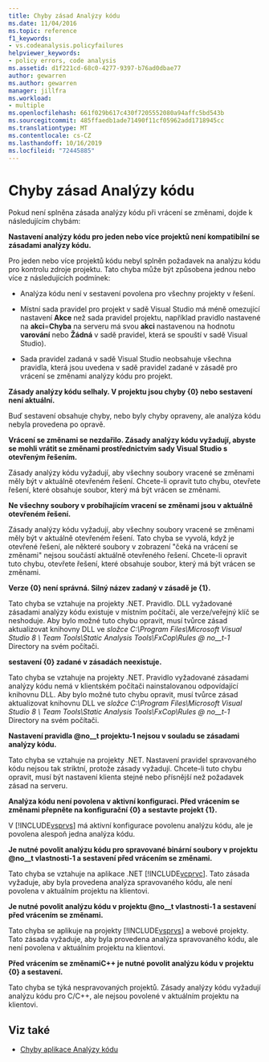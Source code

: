 ```yaml
---
title: Chyby zásad Analýzy kódu
ms.date: 11/04/2016
ms.topic: reference
f1_keywords:
- vs.codeanalysis.policyfailures
helpviewer_keywords:
- policy errors, code analysis
ms.assetid: d1f221cd-68c0-4277-9397-b76ad0dbae77
author: gewarren
ms.author: gewarren
manager: jillfra
ms.workload:
- multiple
ms.openlocfilehash: 661f029b617c430f7205552080a94affc5bd543b
ms.sourcegitcommit: 485ffaedb1ade71490f11cf05962add1718945cc
ms.translationtype: MT
ms.contentlocale: cs-CZ
ms.lasthandoff: 10/16/2019
ms.locfileid: "72445885"
---
```

# <a name="code-analysis-policy-errors"></a>Chyby zásad Analýzy kódu

Pokud není splněna zásada analýzy kódu při vrácení se změnami, dojde k následujícím chybám:

**Nastavení analýzy kódu pro jeden nebo více projektů není kompatibilní se zásadami analýzy kódu.**

Pro jeden nebo více projektů kódu nebyl splněn požadavek na analýzu kódu pro kontrolu zdroje projektu. Tato chyba může být způsobena jednou nebo více z následujících podmínek:

- Analýza kódu není v sestavení povolena pro všechny projekty v řešení.

- Místní sada pravidel pro projekt v sadě Visual Studio má méně omezující nastavení **Akce** než sada pravidel projektu, například pravidlo nastavené na **akci**=**Chyba** na serveru má svou **akci** nastavenou na hodnotu **varování** nebo **Žádná** v sadě pravidel, která se spouští v sadě Visual Studio).

- Sada pravidel zadaná v sadě Visual Studio neobsahuje všechna pravidla, která jsou uvedena v sadě pravidel zadané v zásadě pro vrácení se změnami analýzy kódu pro projekt.

**Zásady analýzy kódu selhaly. V projektu jsou chyby {0} nebo sestavení není aktuální.**

Buď sestavení obsahuje chyby, nebo byly chyby opraveny, ale analýza kódu nebyla provedena po opravě.

**Vrácení se změnami se nezdařilo. Zásady analýzy kódu vyžadují, abyste se mohli vrátit se změnami prostřednictvím sady Visual Studio s otevřeným řešením.**

Zásady analýzy kódu vyžadují, aby všechny soubory vracené se změnami měly být v aktuálně otevřeném řešení. Chcete-li opravit tuto chybu, otevřete řešení, které obsahuje soubor, který má být vrácen se změnami.

**Ne všechny soubory v probíhajícím vracení se změnami jsou v aktuálně otevřeném řešení.**

Zásady analýzy kódu vyžadují, aby všechny soubory vracené se změnami měly být v aktuálně otevřeném řešení. Tato chyba se vyvolá, když je otevřené řešení, ale některé soubory v zobrazení "čeká na vrácení se změnami" nejsou součástí aktuálně otevřeného řešení. Chcete-li opravit tuto chybu, otevřete řešení, které obsahuje soubor, který má být vrácen se změnami.

**Verze {0} není správná. Silný název zadaný v zásadě je {1}.**

Tato chyba se vztahuje na projekty .NET. Pravidlo. DLL vyžadované zásadami analýzy kódu existuje v místním počítači, ale verze/veřejný klíč se neshoduje. Aby bylo možné tuto chybu opravit, musí tvůrce zásad aktualizovat knihovny DLL ve *složce C:\Program Files\Microsoft Visual Studio 8 \ Team Tools\Static Analysis Tools\FxCop\Rules @ no__t-1* Directory na svém počítači.

**sestavení {0} zadané v zásadách neexistuje.**

Tato chyba se vztahuje na projekty .NET. Pravidlo vyžadované zásadami analýzy kódu nemá v klientském počítači nainstalovanou odpovídající knihovnu DLL. Aby bylo možné tuto chybu opravit, musí tvůrce zásad aktualizovat knihovnu DLL ve *složce C:\Program Files\Microsoft Visual Studio 8 \ Team Tools\Static Analysis Tools\FxCop\Rules @ no__t-1* Directory na svém počítači.

**Nastavení pravidla @no__t projektu-1 nejsou v souladu se zásadami analýzy kódu.**

Tato chyba se vztahuje na projekty .NET. Nastavení pravidel spravovaného kódu nejsou tak striktní, protože zásady vyžadují. Chcete-li tuto chybu opravit, musí být nastavení klienta stejné nebo přísnější než požadavek zásad na serveru.

**Analýza kódu není povolena v aktivní konfiguraci. Před vrácením se změnami přepněte na konfigurační {0} a sestavte projekt {1}.**

V [!INCLUDE[vsprvs](../code-quality/includes/vsprvs_md.md)] má aktivní konfigurace povolenu analýzu kódu, ale je povolena alespoň jedna analýza kódu.

**Je nutné povolit analýzu kódu pro spravované binární soubory v projektu @no__t vlastnosti-1 a sestavení před vrácením se změnami.**

Tato chyba se vztahuje na aplikace .NET [!INCLUDE[vcprvc](../code-quality/includes/vcprvc_md.md)]. Tato zásada vyžaduje, aby byla provedena analýza spravovaného kódu, ale není povolena v aktuálním projektu na klientovi.

**Je nutné povolit analýzu kódu v projektu @no__t vlastnosti-1 a sestavení před vrácením se změnami.**

Tato chyba se aplikuje na projekty [!INCLUDE[vsprvs](../code-quality/includes/vsprvs_md.md)] a webové projekty. Tato zásada vyžaduje, aby byla provedena analýza spravovaného kódu, ale není povolena v aktuálním projektu na klientovi.

**Před vrácením se změnamiC++ je nutné povolit analýzu kódu v projektu {0} a sestavení.**

Tato chyba se týká nespravovaných projektů. Zásady analýzy kódu vyžadují analýzu kódu pro C/C++, ale nejsou povolené v aktuálním projektu na klientovi.

## <a name="see-also"></a>Viz také

- [Chyby aplikace Analýzy kódu](../code-quality/code-analysis-application-errors.md)
